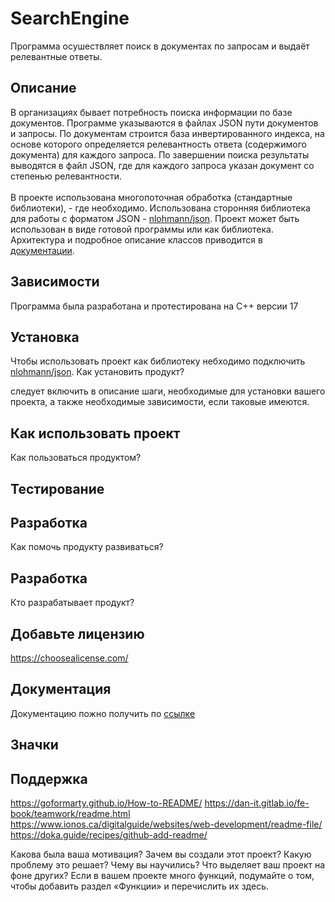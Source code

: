 # SearchEngine

Программа осушествляет поиск в документах по запросам и выдаёт релевантные ответы.

## Описание

В организациях бывает потребность поиска информации по базе документов. Программе указываются в файлах JSON пути документов и запросы. По документам строится база инвертированного индекса, на основе которого определяется релевантность ответа (содержимого документа) для каждого запроса. По завершении поиска результаты выводятся в файл JSON, где для каждого запроса указан документ со степенью релевантности.\
\
В проекте использована многопоточная обработка (стандартные библиотеки), - где необходимо. Использована сторонняя библиотека для работы с форматом JSON - [nlohmann/json](https://github.com/nlohmann/json). 
Проект может быть использован в виде готовой программы или как библиотека. Архитектура и подробное описание классов приводится в [документации](./docs/ru/index.md).

## Зависимости

Программа была разработана и протестирована на С++ версии 17

## Установка

Чтобы использовать проект как библиотеку небходимо подключить [nlohmann/json](https://github.com/nlohmann/json/#integration).
Как установить продукт?

следует включить в описание шаги, необходимые для установки вашего проекта, а также необходимые зависимости, если таковые имеются.
## Как использовать проект
Как пользоваться продуктом? 
## Тестирование
## Разработка
Как помочь продукту развиваться? 
## Разработка
Кто разрабатывает продукт?
## Добавьте лицензию
https://choosealicense.com/
## Документация
Документацию пожно получить по [ссылке](./docs/ru/index.md)
## Значки
## Поддержка

https://goformarty.github.io/How-to-README/
https://dan-it.gitlab.io/fe-book/teamwork/readme.html
https://www.ionos.ca/digitalguide/websites/web-development/readme-file/
https://doka.guide/recipes/github-add-readme/

Какова была ваша мотивация?
Зачем вы создали этот проект?
Какую проблему это решает?
Чему вы научились?
Что выделяет ваш проект на фоне других? Если в вашем проекте много функций, подумайте о том, чтобы добавить раздел «Функции» и перечислить их здесь.
